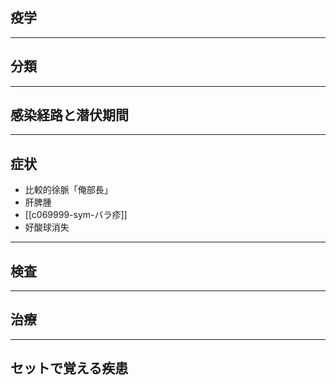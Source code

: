 ## 疫学
---
## 分類
---
## 感染経路と潜伏期間
---
## 症状
- 比較的徐脈「俺部長」
- 肝脾腫
- [[c069999-sym-バラ疹]]
- 好酸球消失
---
## 検査
---
## 治療
---
## セットで覚える疾患

